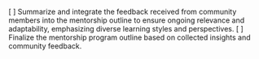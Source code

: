 [ ] Summarize and integrate the feedback received from community members into the mentorship outline to ensure ongoing relevance and adaptability, emphasizing diverse learning styles and perspectives.
[ ] Finalize the mentorship program outline based on collected insights and community feedback.